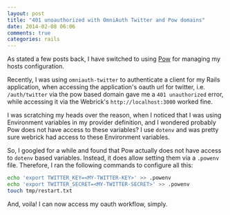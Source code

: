 ```yaml
---
layout: post
title: "401 unoauthorized with OmniAuth Twitter and Pow domains"
date: 2014-02-08 06:06
comments: true
categories: rails
---
```


As stated a few posts back, I have switched to using [Pow](http://pow.cx) for
managing my hosts configuration.

Recently, I was using `omniauth-twitter` to authenticate a client for my Rails
application, when accessing the application's oauth url for twitter, i.e.
`/auth/twitter` via the pow based domain gave me a `401 unauthorized` error,
while accessing it via the Webrick's `http://localhost:3000` worked fine.

I was scratching my heads over the reason, when I noticed that I was using
Environment variables in my provider definition, and I wondered probably Pow
does not have access to these variables? I use `dotenv` and was pretty sure
webrick had access to these Environment variables.

So, I googled for a while and found that Pow actually does not have access to
`dotenv` based variables. Instead, it does allow setting them via a `.powenv`
file. Therefore, I ran the following commands to configure all this:

```bash
echo 'export TWITTER_KEY=<MY-TWITTER-KEY>' >> .powenv
echo 'export TWITTER_SECRET=<MY-TWITTER-SECRET>' >> .powenv
touch tmp/restart.txt
```

And, voila! I can now access my oauth workflow, simply.
